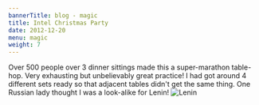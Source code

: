 ```yaml
---
bannerTitle: blog - magic
title: Intel Christmas Party 
date: 2012-12-20
menu: magic
weight: 7
---
```



Over 500 people over 3 dinner sittings made this a super-marathon table-hop.
Very exhausting but unbelievably great practice! I had got around 4 different
sets ready so that adjacent tables didn't get the same thing. One Russian lady
thought I was a look-alike for Lenin!
![Lenin](http://images.wolfgangsvault.com/vladimir-ilyich-lenin/poster/memorabilia/ZZZ002768-PO.jpg)
